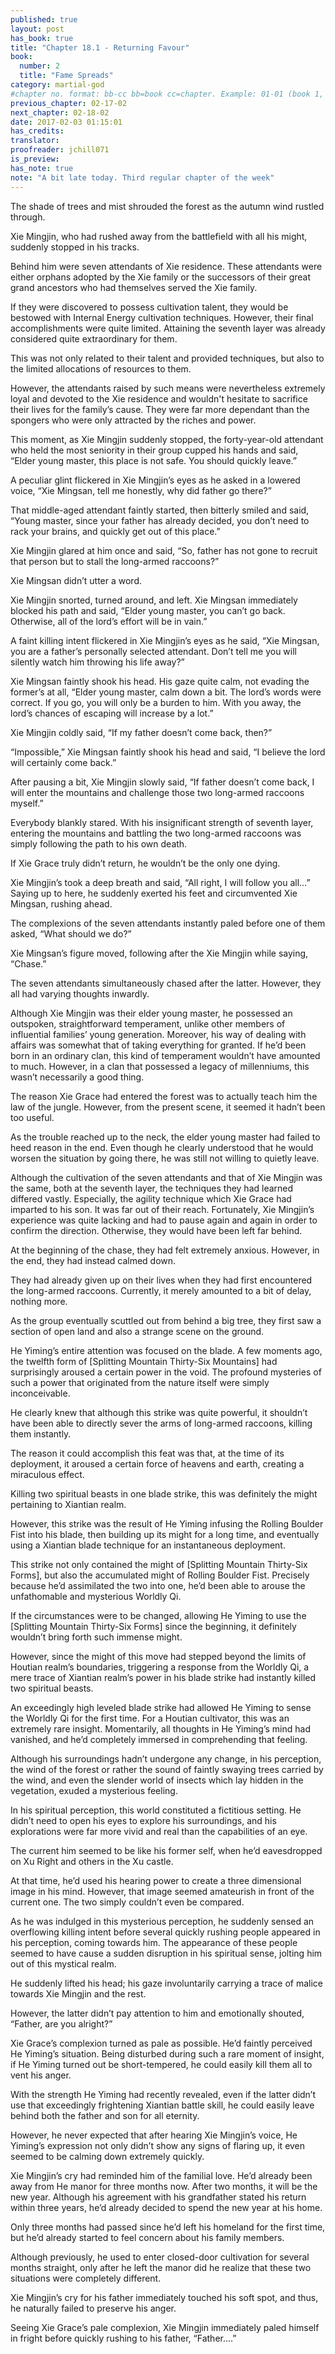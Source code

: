```yaml
---
published: true
layout: post
has_book: true
title: "Chapter 18.1 - Returning Favour"
book:
  number: 2
  title: "Fame Spreads"
category: martial-god
#chapter no. format: bb-cc bb=book cc=chapter. Example: 01-01 (book 1, chapter 1)
previous_chapter: 02-17-02
next_chapter: 02-18-02
date: 2017-02-03 01:15:01 
has_credits:
translator:
proofreader: jchill071
is_preview: 
has_note: true
note: "A bit late today. Third regular chapter of the week"
---
```

The shade of trees and mist shrouded the forest as the autumn wind rustled through.

Xie Mingjin, who had rushed away from the battlefield with all his might, suddenly stopped in his tracks.

Behind him were seven attendants of Xie residence. These attendants were either orphans adopted by the Xie family or the successors of their great grand ancestors who had themselves served the Xie family.
<!--more-->

If they were discovered to possess cultivation talent, they would be bestowed with Internal Energy cultivation techniques. However, their final accomplishments were quite limited. Attaining the seventh layer was already considered quite extraordinary for them.

This was not only related to their talent and provided techniques, but also to the limited allocations of resources to them. 

However, the attendants raised by such means were nevertheless extremely loyal and devoted to the Xie residence and wouldn't hesitate to sacrifice their lives for the family’s cause. They were far more dependant than the spongers who were only attracted by the riches and power.

This moment, as Xie Mingjin suddenly stopped, the forty-year-old attendant who held the most seniority in their group cupped his hands and said, “Elder young master, this place is not safe. You should quickly leave.”

A peculiar glint flickered in Xie Mingjin’s eyes as he asked in a lowered voice, “Xie Mingsan, tell me honestly, why did father go there?”

That middle-aged attendant faintly started, then bitterly smiled and said, “Young master, since your father has already decided, you don’t need to rack your brains, and quickly get out of this place.”

Xie Mingjin glared at him once and said, “So, father has not gone to recruit that person but to stall the long-armed raccoons?”

Xie Mingsan didn’t utter a word.

Xie Mingjin snorted, turned around, and left. Xie Mingsan immediately blocked his path and said, “Elder young master, you can’t go back. Otherwise, all of the lord’s effort will be in vain.”

A faint killing intent flickered in Xie Mingjin’s eyes as he said, “Xie Mingsan, you are a father’s personally selected attendant. Don’t tell me you will silently watch him throwing his life away?”

Xie Mingsan faintly shook his head. His gaze quite calm, not evading the former’s at all, “Elder young master, calm down a bit. The lord’s words were correct. If you go, you will only be a burden to him. With you away, the lord’s chances of escaping will increase by a lot.”

Xie Mingjin coldly said, “If my father doesn’t come back, then?”

“Impossible,” Xie Mingsan faintly shook his head and said, “I believe the lord will certainly come back.”

After pausing a bit, Xie Mingjin slowly said, “If father doesn’t come back, I will enter the mountains and challenge those two long-armed raccoons myself.”

Everybody blankly stared. With his insignificant strength of seventh layer, entering the mountains and battling the two long-armed raccoons was simply following the path to his own death.

If Xie Grace truly didn’t return, he wouldn’t be the only one dying.

Xie Mingjin’s took a deep breath and said, “All right, I will follow you all…” Saying up to here, he suddenly exerted his feet and circumvented Xie Mingsan, rushing ahead.

The complexions of the seven attendants instantly paled before one of them asked, “What should we do?”

Xie Mingsan’s figure moved, following after the Xie Mingjin while saying, “Chase.”

The seven attendants simultaneously chased after the latter. However, they all had varying thoughts inwardly.

Although Xie Mingjin was their elder young master, he possessed an outspoken, straightforward temperament, unlike other members of influential families’ young generation. Moreover, his way of dealing with affairs was somewhat that of taking everything for granted. If he’d been born in an ordinary clan, this kind of temperament wouldn’t have amounted to much. However, in a clan that possessed a legacy of millenniums, this wasn’t necessarily a good thing.

The reason Xie Grace had entered the forest was to actually teach him the law of the jungle. However, from the present scene, it seemed it hadn’t been too useful.

As the trouble reached up to the neck, the elder young master had failed to heed reason in the end. Even though he clearly understood that he would worsen the situation by going there, he was still not willing to quietly leave.

Although the cultivation of the seven attendants and that of Xie Mingjin was the same, both at the seventh layer, the techniques they had learned differed vastly. Especially, the agility technique which Xie Grace had imparted to his son. It was far out of their reach. Fortunately, Xie Mingjin’s experience was quite lacking and had to pause again and again in order to confirm the direction. Otherwise, they would have been left far behind.

At the beginning of the chase, they had felt extremely anxious. However, in the end, they had instead calmed down.

They had already given up on their lives when they had first encountered the long-armed raccoons. Currently, it merely amounted to a bit of delay, nothing more. 

As the group eventually scuttled out from behind a big tree, they first saw a section of open land and also a strange scene on the ground.

He Yiming’s entire attention was focused on the blade. A few moments ago, the twelfth form of [Splitting Mountain Thirty-Six Mountains] had surprisingly aroused a certain power in the void. The profound mysteries of such a power that originated from the nature itself were simply inconceivable.

He clearly knew that although this strike was quite powerful, it shouldn’t have been able to directly sever the arms of long-armed raccoons, killing them instantly.

The reason it could accomplish this feat was that, at the time of its deployment, it aroused a certain force of heavens and earth, creating a miraculous effect.

Killing two spiritual beasts in one blade strike, this was definitely the might pertaining to Xiantian realm.

However, this strike was the result of He Yiming infusing the Rolling Boulder Fist into his blade, then building up its might for a long time, and eventually using a Xiantian blade technique for an instantaneous deployment.

This strike not only contained the might of [Splitting Mountain Thirty-Six Forms], but also the accumulated might of Rolling Boulder Fist. Precisely because he’d assimilated the two into one, he’d been able to arouse the unfathomable and mysterious Worldly Qi.

If the circumstances were to be changed, allowing He Yiming to use the [Splitting Mountain Thirty-Six Forms] since the beginning, it definitely wouldn’t bring forth such immense might.

However, since the might of this move had stepped beyond the limits of Houtian realm’s boundaries, triggering a response from the Worldly Qi, a mere trace of Xiantian realm’s power in his blade strike had instantly killed two spiritual beasts.

An exceedingly high leveled blade strike had allowed He Yiming to sense the Worldly Qi for the first time. For a Houtian cultivator, this was an extremely rare insight. Momentarily, all thoughts in He Yiming’s mind had vanished, and he’d completely immersed in comprehending that feeling.

Although his surroundings hadn’t undergone any change, in his perception, the wind of the forest or rather the sound of faintly swaying trees carried by the wind, and even the slender world of insects which lay hidden in the vegetation, exuded a mysterious feeling.

In his spiritual perception, this world constituted a fictitious setting. He didn’t need to open his eyes to explore his surroundings, and his explorations were far more vivid and real than the capabilities of an eye.

The current him seemed to be like his former self, when he’d eavesdropped on Xu Right and others in the Xu castle.

At that time, he’d used his hearing power to create a three dimensional image in his mind. However, that image seemed amateurish in front of the current one. The two simply couldn’t even be compared.

As he was indulged in this mysterious perception, he suddenly sensed an overflowing killing intent before several quickly rushing people appeared in his perception, coming towards him. The appearance of these people seemed to have cause a sudden disruption in his spiritual sense, jolting him out of this mystical realm.

He suddenly lifted his head; his gaze involuntarily carrying a trace of malice towards Xie Mingjin and the rest.

However, the latter didn’t pay attention to him and emotionally shouted, “Father, are you alright?”

Xie Grace’s complexion turned as pale as possible. He’d faintly perceived He Yiming’s situation. Being disturbed during such a rare moment of insight, if He Yiming turned out be short-tempered, he could easily kill them all to vent his anger.

With the strength He Yiming had recently revealed, even if the latter didn’t use that exceedingly frightening Xiantian battle skill, he could easily leave behind both the father and son for all eternity.

However, he never expected that after hearing Xie Mingjin’s voice, He Yiming’s expression not only didn’t show any signs of flaring up, it even seemed to be calming down extremely quickly.

Xie Mingjin’s cry had reminded him of the familial love. He’d already been away from He manor for three months now. After two months, it will be the new year. Although his agreement with his grandfather stated his return within three years, he’d already decided to spend the new year at his home.

Only three months had passed since he’d left his homeland for the first time, but he’d already started to feel concern about his family members.

Although previously, he used to enter closed-door cultivation for several months straight, only after he left the manor did he realize that these two situations were completely different.

Xie Mingjin’s cry for his father immediately touched his soft spot, and thus, he naturally failed to preserve his anger.

Seeing Xie Grace’s pale complexion, Xie Mingjin immediately paled himself in fright before quickly rushing to his father, “Father….”

